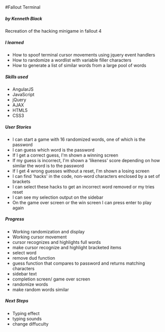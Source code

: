 #Fallout Terminal
##### by Kenneth Black

Recreation of the hacking minigame in fallout 4

##### I learned

 - How to spoof terminal cursor movements using jquery event handlers
 - How to randomize a wordlist with variable filler characters
 - How to generate a list of similar words from a large pool of words

##### Skills used 

 - AngularJS
 - JavaScript
 - jQuery
 - AJAX
 - HTML5
 - CSS3

##### User Stories

 - I can start a game with 16 randomized words, one of which is the password
 - I can guess which word is the password
 - If I get a correct guess, I'm shown a winning screen
 - If my guess is incorrect, I'm shown a 'likeness' score depending on how similar the word is to the password
 - If I get 4 wrong guesses without a reset, I'm shown a losing screen
 - I can find 'hacks' in the code, non-word characters enclosed by a set of brackets
 - I can select these hacks to get an incorrect word removed or my tries reset
 - I can see my selection output on the sidebar
 - On the game over screen or the win screen I can press enter to play again

##### Progress
 - Working randomization and display
 - Working cursor movement
 - cursor recognizes and highlights full words
 - make cursor recognize and highlight bracketed items
 - select word
 - remove dud function
 - guess function that compares to password and returns matching characters
 - sidebar text
 - completion screen/ game over screen
 - randomize words
 - make random words similar

##### Next Steps

 - Typing effect
 - typing sounds
 - change diffuculty
